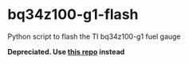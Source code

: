 # bq34z100-g1-flash
Python script to flash the TI bq34z100-g1 fuel gauge

**Depreciated. Use [this repo](https://github.com/nerdgilbert/ti-flashstream-flasher) instead**
